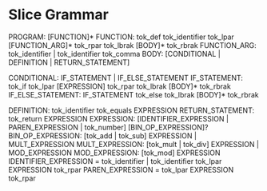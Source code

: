 # Slice Grammar

PROGRAM: [FUNCTION]*
FUNCTION: tok_def tok_identifier tok_lpar [FUNCTION_ARG]* tok_rpar tok_lbrak [BODY]* tok_rbrak
FUNCTION_ARG: tok_identifier | tok_identifier tok_comma
BODY: [CONDITIONAL | DEFINITION | RETURN_STATEMENT]

CONDITIONAL: IF_STATEMENT | IF_ELSE_STATEMENT
IF_STATEMENT: tok_if tok_lpar [EXPRESSION] tok_rpar tok_lbrak [BODY]* tok_rbrak 
IF_ELSE_STATEMENT: IF_STATEMENT tok_else tok_lbrak [BODY]* tok_rbrak 

DEFINITION: tok_identifier tok_equals EXPRESSION
RETURN_STATEMENT: tok_return EXPRESSION
EXPRESSION: [IDENTIFIER_EXPRESSION | PAREN_EXPRESSION | tok_number] [BIN_OP_EXPRESSION]?
BIN_OP_EXPRESSION: [tok_add | tok_sub] EXPRESSION | MULT_EXPRESSION
MULT_EXPRESSION: [tok_mult | tok_div] EXPRESSION | MOD_EXPRESSION
MOD_EXPRESSION: [tok_mod] EXPRESSION
IDENTIFIER_EXPRESSION = tok_identifier | tok_identifier tok_lpar EXPRESSION tok_rpar
PAREN_EXPRESSION = tok_lpar EXPRESSION tok_rpar
